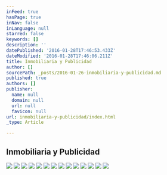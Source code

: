 ```yaml
---
inFeed: true
hasPage: true
inNav: false
inLanguage: null
starred: false
keywords: []
description: ''
datePublished: '2016-01-28T17:46:53.433Z'
dateModified: '2016-01-28T17:46:06.211Z'
title: Inmobiliaria y Publicidad
author: []
sourcePath: _posts/2016-01-26-inmobiliaria-y-publicidad.md
published: true
authors: []
publisher:
  name: null
  domain: null
  url: null
  favicon: null
url: inmobiliaria-y-publicidad/index.html
_type: Article

---
```

## Inmobiliaria y Publicidad
![](https://s3-us-west-2.amazonaws.com/the-grid-img/p/c5c98e94a4dd7170fdf0f555f5c5ee2036cee1e3.png)
![](https://the-grid-user-content.s3-us-west-2.amazonaws.com/93127358-13e2-4340-af4a-7c37d5cc7336.png)
![](https://the-grid-user-content.s3-us-west-2.amazonaws.com/f09a9712-5c79-49cc-99ba-f2dfade54555.png)
![](https://the-grid-user-content.s3-us-west-2.amazonaws.com/61c4b0ef-684d-4aea-9850-13f94c084852.png)
![](https://the-grid-user-content.s3-us-west-2.amazonaws.com/70a41099-be36-471c-ae58-1d27ef3e8efb.png)
![](https://the-grid-user-content.s3-us-west-2.amazonaws.com/2421e3f6-a693-43e3-942b-0205af557d50.png)
![](https://the-grid-user-content.s3-us-west-2.amazonaws.com/32d5c5ab-d33d-461a-b77a-0ff2faaf0093.png)
![](https://the-grid-user-content.s3-us-west-2.amazonaws.com/60a10a79-d4c9-4d7c-8c95-2af4d00fb2a5.png)
![](https://the-grid-user-content.s3-us-west-2.amazonaws.com/0fc3e60a-6bf6-4911-8d52-4f36b8880e06.png)
![](https://the-grid-user-content.s3-us-west-2.amazonaws.com/30ce6945-04ea-483b-ba54-3e7bd99211a4.png)
![](https://the-grid-user-content.s3-us-west-2.amazonaws.com/05475e1c-5da5-4d33-9153-37aceae2f078.png)
![](https://the-grid-user-content.s3-us-west-2.amazonaws.com/0814d138-7a0b-46c8-963f-ede60c542995.png)
![](https://the-grid-user-content.s3-us-west-2.amazonaws.com/f35352fb-7a2b-4d16-b5c8-eae41b3e3de6.png)
![](https://the-grid-user-content.s3-us-west-2.amazonaws.com/17103e0a-fd09-4c5a-8f00-1b132bfbb91c.png)